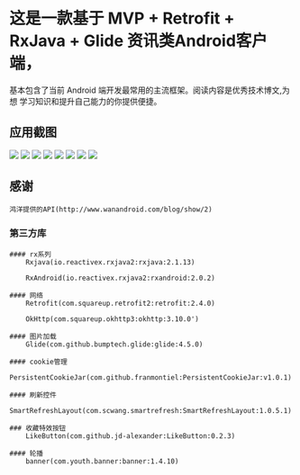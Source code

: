 # 这是一款基于 MVP + Retrofit + RxJava + Glide 资讯类Android客户端，
基本包含了当前 Android 端开发最常用的主流框架。阅读内容是优秀技术博文,为想
学习知识和提升自己能力的你提供便捷。

## 应用截图

![](https://github.com/huxiaozi/WanAndroid/blob/master/screenshots/pic_01.jpeg)
![](https://github.com/huxiaozi/WanAndroid/blob/master/screenshots/pic_02.jpeg)
![](https://github.com/huxiaozi/WanAndroid/blob/master/screenshots/pic_03.jpeg)
![](https://github.com/huxiaozi/WanAndroid/blob/master/screenshots/pic_04.jpeg)
![](https://github.com/huxiaozi/WanAndroid/blob/master/screenshots/pic_05.jpeg)
![](https://github.com/huxiaozi/WanAndroid/blob/master/screenshots/pic_06.jpeg)
![](https://github.com/huxiaozi/WanAndroid/blob/master/screenshots/pic_07.jpeg)
![](https://github.com/huxiaozi/WanAndroid/blob/master/screenshots/pic_08.png)

## 感谢

    鸿洋提供的API(http://www.wanandroid.com/blog/show/2)

### 第三方库

    #### rx系列
        Rxjava(io.reactivex.rxjava2:rxjava:2.1.13)

        RxAndroid(io.reactivex.rxjava2:rxandroid:2.0.2)

    #### 网络
        Retrofit(com.squareup.retrofit2:retrofit:2.4.0)

        OkHttp(com.squareup.okhttp3:okhttp:3.10.0')

    #### 图片加载
        Glide(com.github.bumptech.glide:glide:4.5.0)

    #### cookie管理
        PersistentCookieJar(com.github.franmontiel:PersistentCookieJar:v1.0.1)

    #### 刷新控件
        SmartRefreshLayout(com.scwang.smartrefresh:SmartRefreshLayout:1.0.5.1)

    ### 收藏特效按钮
        LikeButton(com.github.jd-alexander:LikeButton:0.2.3)

    #### 轮播
        banner(com.youth.banner:banner:1.4.10)